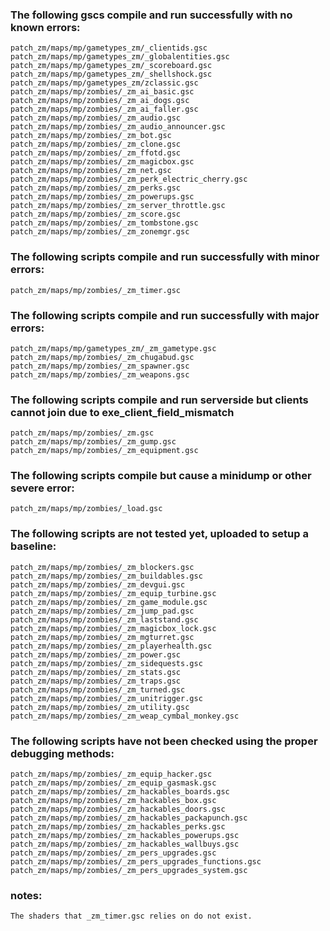 ### The following gscs compile and run successfully with no known errors:
```
patch_zm/maps/mp/gametypes_zm/_clientids.gsc
patch_zm/maps/mp/gametypes_zm/_globalentities.gsc
patch_zm/maps/mp/gametypes_zm/_scoreboard.gsc
patch_zm/maps/mp/gametypes_zm/_shellshock.gsc
patch_zm/maps/mp/gametypes_zm/zclassic.gsc
patch_zm/maps/mp/zombies/_zm_ai_basic.gsc
patch_zm/maps/mp/zombies/_zm_ai_dogs.gsc
patch_zm/maps/mp/zombies/_zm_ai_faller.gsc
patch_zm/maps/mp/zombies/_zm_audio.gsc
patch_zm/maps/mp/zombies/_zm_audio_announcer.gsc
patch_zm/maps/mp/zombies/_zm_bot.gsc
patch_zm/maps/mp/zombies/_zm_clone.gsc
patch_zm/maps/mp/zombies/_zm_ffotd.gsc
patch_zm/maps/mp/zombies/_zm_magicbox.gsc
patch_zm/maps/mp/zombies/_zm_net.gsc
patch_zm/maps/mp/zombies/_zm_perk_electric_cherry.gsc
patch_zm/maps/mp/zombies/_zm_perks.gsc
patch_zm/maps/mp/zombies/_zm_powerups.gsc
patch_zm/maps/mp/zombies/_zm_server_throttle.gsc
patch_zm/maps/mp/zombies/_zm_score.gsc
patch_zm/maps/mp/zombies/_zm_tombstone.gsc
patch_zm/maps/mp/zombies/_zm_zonemgr.gsc
```
### The following scripts compile and run successfully with minor errors:
```
patch_zm/maps/mp/zombies/_zm_timer.gsc
```
### The following scripts compile and run successfully with major errors:
```
patch_zm/maps/mp/gametypes_zm/_zm_gametype.gsc
patch_zm/maps/mp/zombies/_zm_chugabud.gsc
patch_zm/maps/mp/zombies/_zm_spawner.gsc
patch_zm/maps/mp/zombies/_zm_weapons.gsc
```
### The following scripts compile and run serverside but clients cannot join due to exe_client_field_mismatch
```
patch_zm/maps/mp/zombies/_zm.gsc
patch_zm/maps/mp/zombies/_zm_gump.gsc
patch_zm/maps/mp/zombies/_zm_equipment.gsc
```
### The following scripts compile but cause a minidump or other severe error:
```
patch_zm/maps/mp/zombies/_load.gsc
```
### The following scripts are not tested yet, uploaded to setup a baseline:
```
patch_zm/maps/mp/zombies/_zm_blockers.gsc
patch_zm/maps/mp/zombies/_zm_buildables.gsc
patch_zm/maps/mp/zombies/_zm_devgui.gsc
patch_zm/maps/mp/zombies/_zm_equip_turbine.gsc
patch_zm/maps/mp/zombies/_zm_game_module.gsc
patch_zm/maps/mp/zombies/_zm_jump_pad.gsc
patch_zm/maps/mp/zombies/_zm_laststand.gsc
patch_zm/maps/mp/zombies/_zm_magicbox_lock.gsc
patch_zm/maps/mp/zombies/_zm_mgturret.gsc
patch_zm/maps/mp/zombies/_zm_playerhealth.gsc
patch_zm/maps/mp/zombies/_zm_power.gsc
patch_zm/maps/mp/zombies/_zm_sidequests.gsc
patch_zm/maps/mp/zombies/_zm_stats.gsc
patch_zm/maps/mp/zombies/_zm_traps.gsc
patch_zm/maps/mp/zombies/_zm_turned.gsc
patch_zm/maps/mp/zombies/_zm_unitrigger.gsc
patch_zm/maps/mp/zombies/_zm_utility.gsc
patch_zm/maps/mp/zombies/_zm_weap_cymbal_monkey.gsc
```

### The following scripts have not been checked using the proper debugging methods:
```
patch_zm/maps/mp/zombies/_zm_equip_hacker.gsc
patch_zm/maps/mp/zombies/_zm_equip_gasmask.gsc
patch_zm/maps/mp/zombies/_zm_hackables_boards.gsc
patch_zm/maps/mp/zombies/_zm_hackables_box.gsc
patch_zm/maps/mp/zombies/_zm_hackables_doors.gsc
patch_zm/maps/mp/zombies/_zm_hackables_packapunch.gsc
patch_zm/maps/mp/zombies/_zm_hackables_perks.gsc
patch_zm/maps/mp/zombies/_zm_hackables_powerups.gsc
patch_zm/maps/mp/zombies/_zm_hackables_wallbuys.gsc
patch_zm/maps/mp/zombies/_zm_pers_upgrades.gsc
patch_zm/maps/mp/zombies/_zm_pers_upgrades_functions.gsc
patch_zm/maps/mp/zombies/_zm_pers_upgrades_system.gsc
```

### notes:
```
The shaders that _zm_timer.gsc relies on do not exist.
```


